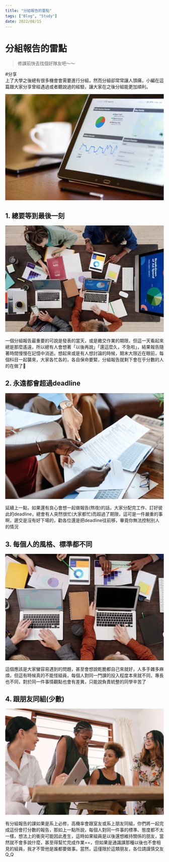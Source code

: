 ```yaml
---
title: "分組報告的雷點"
tags: ["Blog", "Study"]
date: 2022/08/15
---
```

# 分組報告的雷點

> 修課前快去找個好隊友吧～～
> 


#分享
<br>
上了大學之後總有很多機會會需要進行分組，然而分組卻常常讓人頭痛，小編在這篇跟大家分享曾經遇過或者聽說過的經驗，讓大家在之後分組能更加順利。

![pexels-photomix-company-106344.jpg](https://github.com/NCU-FRESH/2024-blog/blob/main/%E5%88%86%E7%B5%84%E5%A0%B1%E5%91%8A%E7%9A%84%E9%9B%B7%E9%BB%9E%20dd1772833086469cb89bf4b94370bf23/pexels-photomix-company-106344.jpg?raw=true)

## 1. 總要等到最後一刻

![pexels-mikael-blomkvist-6476260.jpg](https://github.com/NCU-FRESH/2024-blog/blob/main/%E5%88%86%E7%B5%84%E5%A0%B1%E5%91%8A%E7%9A%84%E9%9B%B7%E9%BB%9E%20dd1772833086469cb89bf4b94370bf23/pexels-mikael-blomkvist-6476260.jpg?raw=true)

一個分組報告最重要的可說是發表的當天，或是繳交作業的期限，但這一天看起來總是那麼遙遠，所以總有人會想著「以後再說」「還這麼久，不急啦」，結果報告隨著時間慢慢在記憶中消逝。想起來或是有人想討論的時候，期末大限近在眼前，每個科目一起襲來，大家各忙各的，各自保命要緊，分組報告就剩下會在乎分數的人的在做了🥲

## 2. 永遠都會超過deadline

![pexels-alexander-suhorucov-6457521.jpg](https://github.com/NCU-FRESH/2024-blog/blob/main/%E5%88%86%E7%B5%84%E5%A0%B1%E5%91%8A%E7%9A%84%E9%9B%B7%E9%BB%9E%20dd1772833086469cb89bf4b94370bf23/pexels-alexander-suhorucov-6457521.jpg?raw=true)

延續上一點，如果還有良心會想一起做報告(熬夜)的話，大家分配完工作、訂好彼此的deadline，總會有人突然很忙(大家都忙)而超過了期限，這可是一件嚴重的事啊，遲交是沒有好下場的，勸各位還是把deadline往前移，畢竟你無法控制別人的情況

## 3. 每個人的風格、標準都不同

![pexels-mikael-blomkvist-6476258.jpg](https://github.com/NCU-FRESH/2024-blog/blob/main/%E5%88%86%E7%B5%84%E5%A0%B1%E5%91%8A%E7%9A%84%E9%9B%B7%E9%BB%9E%20dd1772833086469cb89bf4b94370bf23/pexels-mikael-blomkvist-6476258.jpg?raw=true)

這個應該是大家蠻容易遇到的問題，甚至會想說乾脆都自己來就好，人多手雜多麻煩，但這有時候真的不能怪組員，每個人對同一門課的投入程度本來就不同，專長也不同，對於同一件事情觀點也會有差異，只能說負責統整的同學辛苦了

## 4. 跟朋友同組(少數)

![pexels-rfstudio-3810795.jpg](https://github.com/NCU-FRESH/2024-blog/blob/main/%E5%88%86%E7%B5%84%E5%A0%B1%E5%91%8A%E7%9A%84%E9%9B%B7%E9%BB%9E%20dd1772833086469cb89bf4b94370bf23/pexels-rfstudio-3810795.jpg?raw=true)

有分組報告的課如果是系上必修，高機率會跟室友或系上朋友同組，你們將一起完成這份會打分數的報告，那如上一點所說，每個人對同一件事的標準、態度都不太一樣，想法上的衝突可能因此產生，這時如果組員是以後還想維持關係的朋友，當然就不會多說什麼，甚至得幫忙完成作業==，但如果是通識課那種以後也不會相見的組員，我才不管他是誰都要做事。當然，這僅限於這類朋友，各位請謹慎交友Q_Q

